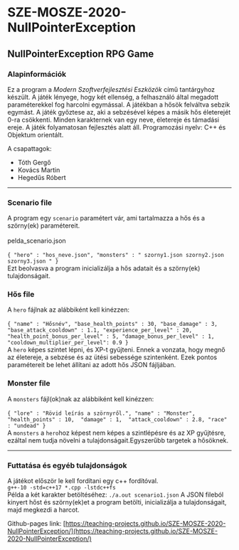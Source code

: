 # SZE-MOSZE-2020-NullPointerException

## NullPointerException RPG Game
### Alapinformációk
Ez a program a *Modern Szoftverfejlesztési Eszközök* című tantárgyhoz készült. A játék lényege, hogy két ellenség, a felhasználó által megadott paraméterekkel fog harcolni egymással. A játékban a hősök felváltva sebzik egymást. A játék győztese az, aki a sebzésével képes a másik hős életerejét 0-ra csökkenti. Minden karakternek van egy neve, életereje és támadási ereje. A játék folyamatosan fejlesztés alatt áll.
Programozási nyelv: C++ és Objektum orientált.

A csapattagok:
- Tóth Gergő
- Kovács Martin
- Hegedűs Róbert
    
------------
### Scenario file
    
A program egy `scenario` paramétert vár, ami tartalmazza a hős és a szörny(ek) paramétereit.<br><br>
pelda_scenario.json<br><br>
`
{
"hero" : "hos_neve.json",
"monsters" : " szorny1.json szorny2.json szorny3.json "
}
`
<br>
Ezt beolvasva a program inicializálja a hős adatait és a szörny(ek) tulajdonságait.<br>

### Hős file
A `hero` fájlnak az alábbiként kell kinézzen:<br><br>
`
{
"name" : "Hősnév",
"base_health_points" : 30,
"base_damage" : 3,
"base_attack_cooldown" : 1.1,
"experience_per_level" : 20,
"health_point_bonus_per_level" : 5,
"damage_bonus_per_level" : 1,
"cooldown_multiplier_per_level": 0.9
}
`
<br>
A `hero` képes szintet lépni, és XP-t gyűjteni. Ennek a vonzata, hogy megnő az életereje, a sebzése és az ütési sebessége szintenként. Ezek pontos paramétereit be lehet állítani az adott hős JSON fájljában.<br>

### Monster file
A `monsters` fájl(ok)nak az alábbiként kell kinézzen: <br><br>
`
{
"lore" : "Rövid leírás a szörnyről.",
"name" : "Monster",
"health_points" : 10, 
"damage" : 1, 
"attack_cooldown" : 2.8,
"race" : "undead"
}
`
<br>
A `monsters` a  `hero`hoz képest nem képes a szintlépésre és az XP gyűjtésre, ezáltal nem tudja növelni a tulajdonságait.Egyszerűbb targetek a hősöknek.<br>

------------

### Futtatása és egyéb tulajdonságok
A játékot először le kell fordítani egy c++ fordítóval.<br>
`g++-10 -std=c++17 *.cpp -lstdc++fs` <br>
Példa a két karakter betöltéséhez:
`./a.out scenario1.json`
A JSON fileból kinyert hőst és szörny(ek)et a program betölti, inicializálja a tulajdonságait, majd megkezdi a harcot.

Github-pages link:
[https://teaching-projects.github.io/SZE-MOSZE-2020-NullPointerException/](https://teaching-projects.github.io/SZE-MOSZE-2020-NullPointerException/)
